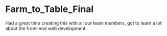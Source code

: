 # Farm_to_Table_Final
Had a great time creating this with all our team members, got to learn a lot about the front-end web development.

